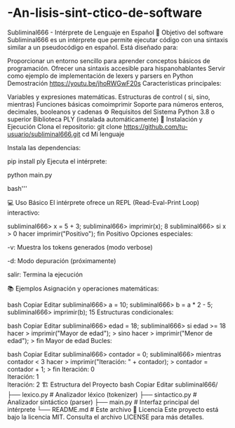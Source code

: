 # -An-lisis-sint-ctico-de-software
Subliminal666 - Intérprete de Lenguaje en Español
🎯 Objetivo del software
Subliminal666 es un intérprete que permite ejecutar código con una sintaxis similar a un pseudocódigo en español. Está diseñado para:

Proporcionar un entorno sencillo para aprender conceptos básicos de programación.
Ofrecer una sintaxis accesible para hispanohablantes
Servir como ejemplo de implementación de lexers y parsers en Python
Demostración
https://youtu.be/jhoRWGwF20s
Características principales:

Variables y expresiones matemáticas.
Estructuras de control ( si, sino, mientras)
Funciones básicas comoimprimir
Soporte para números enteros, decimales, booleanos y cadenas
⚙️ Requisitos del Sistema
Python 3.8 o superior
Biblioteca PLY (instalada automáticamente)
🚀 Instalación y Ejecución
Clona el repositorio:
git clone https://github.com/tu-usuario/subliminal666.git
cd Mi lenguaje

Instala las dependencias:

pip install ply
Ejecuta el intérprete:

python main.py

bash'''

💻 Uso Básico
El intérprete ofrece un REPL (Read-Eval-Print Loop) interactivo:


subliminal666> x = 5 + 3;
subliminal666> imprimir(x);
8
subliminal666> si x > 0 hacer imprimir("Positivo"); fin
Positivo
Opciones especiales:

-v: Muestra los tokens generados (modo verbose)

-d: Modo depuración (próximamente)

salir: Termina la ejecución

📚 Ejemplos
Asignación y operaciones matemáticas:

bash
Copiar
Editar
subliminal666> a = 10;
subliminal666> b = a * 2 - 5;
subliminal666> imprimir(b);
15
Estructuras condicionales:

bash
Copiar
Editar
subliminal666> edad = 18;
subliminal666> si edad >= 18 hacer
           >    imprimir("Mayor de edad");
           > sino hacer
           >    imprimir("Menor de edad");
           > fin
Mayor de edad
Bucles:

bash
Copiar
Editar
subliminal666> contador = 0;
subliminal666> mientras contador < 3 hacer
           >    imprimir("Iteración: " + contador);
           >    contador = contador + 1;
           > fin
Iteración: 0  
Iteración: 1  
Iteración: 2
🏗️ Estructura del Proyecto
bash
Copiar
Editar
subliminal666/
├── lexico.py      # Analizador léxico (tokenizer)
├── sintactico.py  # Analizador sintáctico (parser)
├── main.py        # Interfaz principal del intérprete
└── README.md      # Este archivo
📝 Licencia
Este proyecto está bajo la licencia MIT. Consulta el archivo LICENSE para más detalles.
